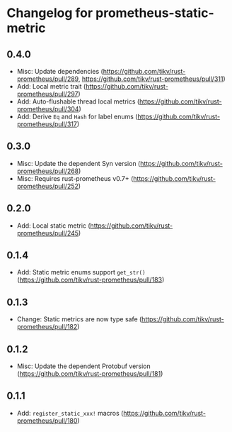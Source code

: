 # Changelog for prometheus-static-metric

## 0.4.0

- Misc: Update dependencies (https://github.com/tikv/rust-prometheus/pull/289, https://github.com/tikv/rust-prometheus/pull/311)
- Add: Local metric trait (https://github.com/tikv/rust-prometheus/pull/297)
- Add: Auto-flushable thread local metrics (https://github.com/tikv/rust-prometheus/pull/304)
- Add: Derive `Eq` and `Hash` for label enums (https://github.com/tikv/rust-prometheus/pull/317)

## 0.3.0

- Misc: Update the dependent Syn version (https://github.com/tikv/rust-prometheus/pull/268)
- Misc: Requires rust-prometheus v0.7+ (https://github.com/tikv/rust-prometheus/pull/252)

## 0.2.0

- Add: Local static metric (https://github.com/tikv/rust-prometheus/pull/245)

## 0.1.4

- Add: Static metric enums support `get_str()` (https://github.com/tikv/rust-prometheus/pull/183)

## 0.1.3

- Change: Static metrics are now type safe (https://github.com/tikv/rust-prometheus/pull/182)

## 0.1.2

- Misc: Update the dependent Protobuf version (https://github.com/tikv/rust-prometheus/pull/181)

## 0.1.1

- Add: `register_static_xxx!` macros (https://github.com/tikv/rust-prometheus/pull/180)
